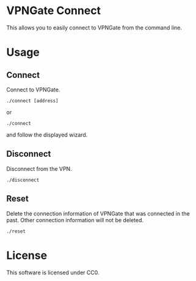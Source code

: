 # VPNGate Connect
This allows you to easily connect to VPNGate from the command line.

# Usage
## Connect
Connect to VPNGate.
```
./connect [address]
```
or
```
./connect
```
and follow the displayed wizard.

## Disconnect
Disconnect from the VPN.
```
./disconnect
```

## Reset
Delete the connection information of VPNGate that was connected in the past. Other connection information will not be deleted.
```
./reset
```

# License
This software is licensed under CC0.
